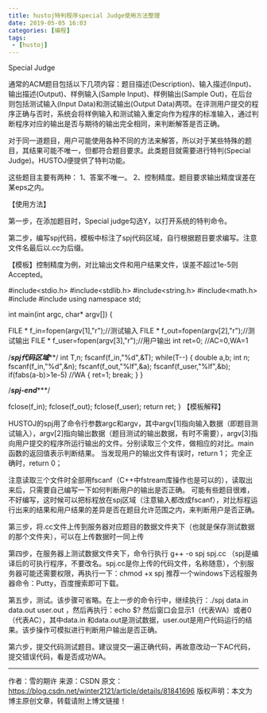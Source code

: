 ```yaml
---
title: hustoj特判程序special Judge使用方法整理
date: 2019-05-05 16:03
categories: [编程]
tags:
 - [hustoj]
---
```


Special Judge

通常的ACM题目包括以下几项内容：题目描述(Description)、输入描述(Input)、输出描述(Output)、样例输入(Sample Input)、样例输出(Sample Out)，在后台则包括测试输入(Input Data)和测试输出(Output Data)两项。在评测用户提交的程序正确与否时，系统会将样例输入和测试输入重定向作为程序的标准输入，通过判断程序对应的输出是否与期待的输出完全相同，来判断解答是否正确。

对于同一道题目，用户可能使用各种不同的方法来解答，所以对于某些特殊的题目，其结果可能不唯一，但都符合题目要求。此类题目就需要进行特判(Special Judge)。HUSTOJ便提供了特判功能。

<!-- more -->

这些题目主要有两种：
1、答案不唯一。
2、控制精度。题目要求输出精度误差在某eps之内。

 

【使用方法】

第一步，在添加题目时，Special judge勾选Y，以打开系统的特判命令。

 

 

第二步，编写spj代码，模板中标注了spj代码区域，自行根据题目要求编写。注意文件名最后以.cc为后缀。

【模板】控制精度为例，对比输出文件和用户结果文件，误差不超过1e-5则Accepted。

#include<stdio.h>
#include<stdlib.h>
#include<string.h>
#include<math.h>
#include<set>
#include<utility>
using namespace std;

int main(int argc, char* argv[]) {

FILE * f_in=fopen(argv[1],"r");//测试输入
FILE * f_out=fopen(argv[2],"r");//测试输出
FILE * f_user=fopen(argv[3],"r");//用户输出
int ret=0; //AC=0,WA=1

/*****spj代码区域*******/
int T,n;
fscanf(f_in,"%d",&T);
while(T--)
{
double a,b;
int n;
fscanf(f_in,"%d",&n);
fscanf(f_out,"%lf",&a);
fscanf(f_user,"%lf",&b);
if(fabs(a-b)>1e-5) //WA
{
ret=1;
break;
}
}

/*****spj-end********/

fclose(f_in);
fclose(f_out);
fclose(f_user);
return ret;
}
【模板解释】

HUSTOJ的spj用了命令行参数argc和argv，其中argv[1]指向输入数据（即题目测试输入），argv[2]指向输出数据（题目测试的输出数据，有时不需要），argv[3]指向用户提交的程序所运行输出的文件。分别读取三个文件，做相应的对比。main函数的返回值表示判断结果。 当发现用户的输出文件有误时，return 1；  完全正确时，return 0；

注意读取三个文件时全部用fscanf（C++中fstream库操作也是可以的），读取出来后，只需要自己编写一下如何判断用户的输出是否正确。  可能有些题目很难，不好编写，这时候可以把标程放在spj区域（注意输入都改成fscanf），对比标程运行出来的结果和用户结果的差异是否在题目允许范围之内，来判断用户是否正确。

 

第三步，将.cc文件上传到服务器对应题目的数据文件夹下（也就是保存测试数据的那个文件夹），可以在上传数据时一同上传

 

第四步，在服务器上测试数据文件夹下，命令行执行   g++ -o spj spj.cc    （spj是编译后的可执行程序，不要改名。spj.cc是你上传的代码文件，名称随意），个别服务器可能还需要权限，再执行一下：chmod +x spj              推荐一个windows下远程服务器命令：Putty，百度搜索即可下载。

 

第五步，测试。该步骤可省略。在上一步的命令行中，继续执行：./spj data.in data.out user.out  ，然后再执行：echo $?   然后窗口会显示1（代表WA）或者0（代表AC），其中data.in 和data.out是测试数据，user.out是用户代码运行的结果。该步操作可模拟进行判断用户输出是否正确。

 

第六步，提交代码测试题目。建议提交一遍正确代码，再故意改动一下AC代码，提交错误代码，看是否成功WA。

 
---------------------
作者：雪的期许
来源：CSDN
原文：https://blog.csdn.net/winter2121/article/details/81841696
版权声明：本文为博主原创文章，转载请附上博文链接！